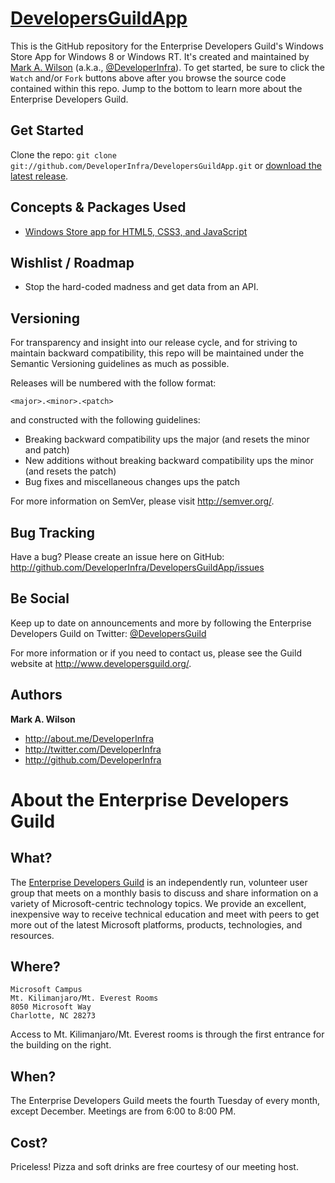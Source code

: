 [DevelopersGuildApp](http://github.com/DeveloperInfra/DevelopersGuildApp)
===================

This is the GitHub repository for the Enterprise Developers Guild's Windows Store App for Windows 8 or Windows RT. It's created and maintained by [Mark A. Wilson](http://about.me/DeveloperInfra) (a.k.a., [@DeveloperInfra](http://twitter.com/DeveloperInfra)). To get started, be sure to click the `Watch` and/or `Fork` buttons above after you browse the source code contained within this repo. Jump to the bottom to learn more about the Enterprise Developers Guild.

Get Started
-----------

Clone the repo: `git clone git://github.com/DeveloperInfra/DevelopersGuildApp.git` or [download the latest release](http://github.com/DeveloperInfra/DevelopersGuildApp/zipball/master).

Concepts & Packages Used
------------------------

* [Windows Store app for HTML5, CSS3, and JavaScript](http://www.windowsstore.com/)

Wishlist / Roadmap
------------------

* Stop the hard-coded madness and get data from an API.

Versioning
----------

For transparency and insight into our release cycle, and for striving to maintain backward compatibility, this repo will be maintained under the Semantic Versioning guidelines as much as possible.

Releases will be numbered with the follow format:

`<major>.<minor>.<patch>`

and constructed with the following guidelines:

* Breaking backward compatibility ups the major (and resets the minor and patch)
* New additions without breaking backward compatibility ups the minor (and resets the patch)
* Bug fixes and miscellaneous changes ups the patch

For more information on SemVer, please visit http://semver.org/.

Bug Tracking
------------

Have a bug? Please create an issue here on GitHub: http://github.com/DeveloperInfra/DevelopersGuildApp/issues

Be Social
---------

Keep up to date on announcements and more by following the Enterprise Developers Guild on Twitter: [@DevelopersGuild](http://twitter.com/developersguild)

For more information or if you need to contact us, please see the Guild website at http://www.developersguild.org/.

Authors
-------

**Mark A. Wilson**

+ http://about.me/DeveloperInfra
+ http://twitter.com/DeveloperInfra
+ http://github.com/DeveloperInfra

About the Enterprise Developers Guild
=====================================

What?
-----
The [Enterprise Developers Guild](http://developersguild.org/) is an independently run, volunteer user group that meets on a monthly basis to discuss and share information on a variety of Microsoft-centric technology topics. We provide an excellent, inexpensive way to receive technical education and meet with peers to get more out of the latest Microsoft platforms, products, technologies, and resources.

Where?
------
	Microsoft Campus
	Mt. Kilimanjaro/Mt. Everest Rooms
	8050 Microsoft Way
	Charlotte, NC 28273

Access to Mt. Kilimanjaro/Mt. Everest rooms is through the first entrance for the building on the right.

When?
-----
The Enterprise Developers Guild meets the fourth Tuesday of every month, except December. Meetings are from 6:00 to 8:00 PM.

Cost?
-----
Priceless! Pizza and soft drinks are free courtesy of our meeting host.